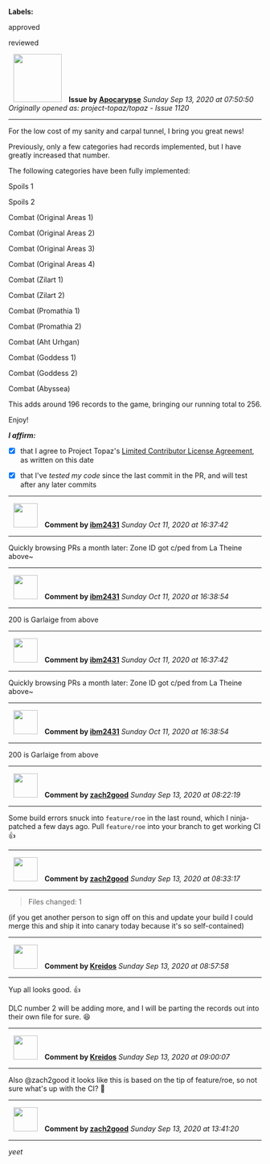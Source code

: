 **Labels:**

approved

reviewed



<a href="https://github.com/Apocarypse"><img src="https://avatars1.githubusercontent.com/u/45616576?v=4" width="96" height="96" hspace="10"></img></a> **Issue by [Apocarypse](https://github.com/Apocarypse)**
_Sunday Sep 13, 2020 at 07:50:50_
_Originally opened as: project-topaz/topaz - Issue 1120_

----

For the low cost of my sanity and carpal tunnel, I bring you great news!
Previously, only a few categories had records implemented, but I have greatly increased that number.

The following categories have been fully implemented:

Spoils 1
Spoils 2
Combat (Original Areas 1)
Combat (Original Areas 2)
Combat (Original Areas 3)
Combat (Original Areas 4)
Combat (Zilart 1)
Combat (Zilart 2)
Combat (Promathia 1)
Combat (Promathia 2)
Combat (Aht Urhgan)
Combat (Goddess 1)
Combat (Goddess 2)
Combat (Abyssea)

This adds around 196 records to the game, bringing our running total to 256.

Enjoy!


<!-- place 'x' mark between square [] brackets to affirm: -->
**_I affirm:_**
- [x] that I agree to Project Topaz's [Limited Contributor License Agreement](http://project-topaz.com/blob/release/CONTRIBUTOR_AGREEMENT.md), as written on this date
- [x] that I've _tested my code_ since the last commit in the PR, and will test after any later commits




----
<a href="https://github.com/ibm2431"><img src="https://avatars3.githubusercontent.com/u/13112942?v=4" width="48" height="48" hspace="10"></img></a> **Comment by [ibm2431](https://github.com/ibm2431)**
_Sunday Oct 11, 2020 at 16:37:42_

----

Quickly browsing PRs a month later: Zone ID got c/ped from La Theine above~


----
<a href="https://github.com/ibm2431"><img src="https://avatars3.githubusercontent.com/u/13112942?v=4" width="48" height="48" hspace="10"></img></a> **Comment by [ibm2431](https://github.com/ibm2431)**
_Sunday Oct 11, 2020 at 16:38:54_

----

200 is Garlaige from above


----
<a href="https://github.com/ibm2431"><img src="https://avatars3.githubusercontent.com/u/13112942?v=4" width="48" height="48" hspace="10"></img></a> **Comment by [ibm2431](https://github.com/ibm2431)**
_Sunday Oct 11, 2020 at 16:37:42_

----

Quickly browsing PRs a month later: Zone ID got c/ped from La Theine above~


----
<a href="https://github.com/ibm2431"><img src="https://avatars3.githubusercontent.com/u/13112942?v=4" width="48" height="48" hspace="10"></img></a> **Comment by [ibm2431](https://github.com/ibm2431)**
_Sunday Oct 11, 2020 at 16:38:54_

----

200 is Garlaige from above


----
<a href="https://github.com/zach2good"><img src="https://avatars3.githubusercontent.com/u/1389729?v=4" width="48" height="48" hspace="10"></img></a> **Comment by [zach2good](https://github.com/zach2good)**
_Sunday Sep 13, 2020 at 08:22:19_

----

Some build errors snuck into `feature/roe` in the last round, which I ninja-patched a few days ago. Pull `feature/roe` into your branch to get working CI 👍 


----
<a href="https://github.com/zach2good"><img src="https://avatars3.githubusercontent.com/u/1389729?v=4" width="48" height="48" hspace="10"></img></a> **Comment by [zach2good](https://github.com/zach2good)**
_Sunday Sep 13, 2020 at 08:33:17_

----

> Files changed: 1

(if you get another person to sign off on this and update your build I could merge this and ship it into canary today because it's so self-contained)


----
<a href="https://github.com/Kreidos"><img src="https://avatars0.githubusercontent.com/u/12466395?v=4" width="48" height="48" hspace="10"></img></a> **Comment by [Kreidos](https://github.com/Kreidos)**
_Sunday Sep 13, 2020 at 08:57:58_

----

Yup all looks good. :+1: 

DLC number 2 will be adding more, and I will be parting the records out into their own file for sure. :laughing: 


----
<a href="https://github.com/Kreidos"><img src="https://avatars0.githubusercontent.com/u/12466395?v=4" width="48" height="48" hspace="10"></img></a> **Comment by [Kreidos](https://github.com/Kreidos)**
_Sunday Sep 13, 2020 at 09:00:07_

----

Also @zach2good it looks like this is based on the tip of feature/roe, so not sure what's up with the CI? :shrug: 


----
<a href="https://github.com/zach2good"><img src="https://avatars3.githubusercontent.com/u/1389729?v=4" width="48" height="48" hspace="10"></img></a> **Comment by [zach2good](https://github.com/zach2good)**
_Sunday Sep 13, 2020 at 13:41:20_

----

_yeet_
